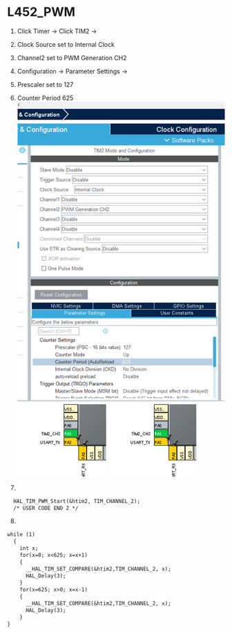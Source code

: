 # L452_PWM
1. Click Timer → Click TIM2 →
2. Clock Source set to Internal Clock
3. Channel2 set to PWM Generation CH2
4. Configuration → Parameter Settings →
5. Prescaler set to 127
6. Counter Period 625 ![](1.png)
![](2.png)
![](2.png)
 
7.  
``` /* USER CODE BEGIN 2 */
  HAL_TIM_PWM_Start(&htim2, TIM_CHANNEL_2);
  /* USER CODE END 2 */
```

8.   
```
while (1)
  {
	int x;
	for(x=0; x<625; x=x+1)
	{
	  __HAL_TIM_SET_COMPARE(&htim2,TIM_CHANNEL_2, x);
	  HAL_Delay(3);
	}
	for(x=625; x>0; x=x-1)
	{
	  __HAL_TIM_SET_COMPARE(&htim2,TIM_CHANNEL_2, x);
	  HAL_Delay(3);
	}
}	
  ```
